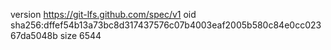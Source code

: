 version https://git-lfs.github.com/spec/v1
oid sha256:dffef54b13a73bc8d317437576c07b4003eaf2005b580c84e0cc02367da5048b
size 6544
